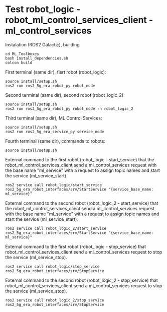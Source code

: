 # Test robot_logic - robot_ml_control_services_client - ml_control_services

Instalation (ROS2 Galactic), building
```console
cd ML_Toolboxes
bash install_dependencies.sh
colcon build
```
First terminal (same dir), fisrt robot (robot_logic):
```console
source install/setup.sh
ros2 run ros2_5g_era_robot_py robot_node
```
Second terminal (same dir), second robot (robot_logic_2):
```console
source install/setup.sh
ros2 run ros2_5g_era_robot_py robot_node -n robot_logic_2
```
Third terminal (same dir), ML Control Services:
```console
source install/setup.sh
ros2 run ros2_5g_era_service_py service_node
```
Fourth terminal (same dir), commands to robots:
```console
source install/setup.sh
```
External command to the first robot (robot_logic - start_service) that the robot_ml_control_services_client send a ml_control_services request with the base name "ml_service" with a request to assign topic names and start the service (ml_service_start).
```console
ros2 service call robot_logic/start_service ros2_5g_era_robot_interfaces/srv/StartService "{service_base_name: ml_service}"
```
External command to the second robot (robot_logic_2 - start_service) that the robot_ml_control_services_client send a ml_control_services request with the base name "ml_service" with a request to assign topic names and start the service (ml_service_start).
```console
ros2 service call robot_logic_2/start_service ros2_5g_era_robot_interfaces/srv/StartService "{service_base_name: ml_service}"
```
External command to the first robot (robot_logic - stop_service) that robot_ml_control_services_client send a ml_control_services request to stop the service (ml_service_stop).
```console
ros2 service call robot_logic/stop_service ros2_5g_era_robot_interfaces/srv/StopService
```
External command to the second robot (robot_logic_2 - stop_service) that robot_ml_control_services_client send a ml_control_services request to stop the service (ml_service_stop).
```console
ros2 service call robot_logic_2/stop_service ros2_5g_era_robot_interfaces/srv/StopService
```